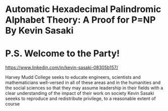 # Automatic Hexadecimal Palindromic Alphabet Theory: A Proof for P=NP By Kevin Sasaki
# P.S. Welcome to the Party!
https://www.linkedin.com/in/kevin-sasaki-08305b157/


Harvey Mudd College seeks to educate engineers, scientists and mathematicians well-versed in all of these areas and in the humanities and the social sciences so that they may assume leadership in their fields with a clear understanding of the impact of their work on society
Kevin Sasaki seeeks to reproduce and redistribute privilege, to a reasonable extent of course 
